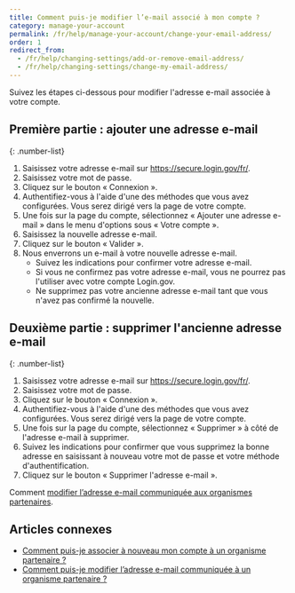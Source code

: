 ```yaml
---
title: Comment puis-je modifier l’e-mail associé à mon compte ?
category: manage-your-account
permalink: /fr/help/manage-your-account/change-your-email-address/
order: 1
redirect_from:
  - /fr/help/changing-settings/add-or-remove-email-address/
  - /fr/help/changing-settings/change-my-email-address/
---
```


Suivez les étapes ci-dessous pour modifier l'adresse e-mail associée à votre compte.

## Première partie : ajouter une adresse e-mail

{: .number-list}
1. Saisissez votre adresse e-mail sur <https://secure.login.gov/fr/>.
1. Saisissez votre mot de passe.
1. Cliquez sur le bouton « Connexion ».
1. Authentifiez-vous à l'aide d'une des méthodes que vous avez configurées. Vous serez dirigé vers la page de votre compte.
1. Une fois sur la page du compte, sélectionnez « Ajouter une adresse e-mail » dans le menu d'options sous « Votre compte ».
1. Saisissez la nouvelle adresse e-mail.
1. Cliquez sur le bouton « Valider ».
1. Nous enverrons un e-mail à votre nouvelle adresse e-mail.
   * Suivez les indications pour confirmer votre adresse e-mail.
   * Si vous ne confirmez pas votre adresse e-mail, vous ne pourrez pas l'utiliser avec votre compte Login.gov.
   * Ne supprimez pas votre ancienne adresse e-mail tant que vous n'avez pas confirmé la nouvelle.

## Deuxième partie : supprimer l'ancienne adresse e-mail

{: .number-list}
1. Saisissez votre adresse e-mail sur <https://secure.login.gov/fr/>.
1. Saisissez votre mot de passe.
1. Cliquez sur le bouton « Connexion ».
1. Authentifiez-vous à l'aide d'une des méthodes que vous avez configurées. Vous serez dirigé vers la page de votre compte.
1. Une fois sur la page du compte, sélectionnez « Supprimer » à côté de l'adresse e-mail à supprimer.
1. Suivez les indications pour confirmer que vous supprimez la bonne adresse en saisissant à nouveau votre mot de passe et votre méthode d'authentification.
1. Cliquez sur le bouton « Supprimer l'adresse e-mail ».

Comment [modifier l’adresse e-mail communiquée aux organismes partenaires](#).  

## Articles connexes

* [Comment puis-je associer à nouveau mon compte à un organisme partenaire ?](#)
* [Comment puis-je modifier l’adresse e-mail communiquée à un organisme partenaire ?](#)
